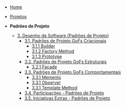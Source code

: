 <!-- docs/_sidebar.md -->

- [Home](/)
- [Projetos](/Projeto/Projeto.md)

- **Padrões de Projeto**
  - [3. Desenho de Software (Padrões de Projeto)](/PadroesDeProjeto/3.PadroesDeProjeto.md)
    - [3.1. Padrões de Projeto GoFs Criacionais](/PadroesDeProjeto/GofsCriacionais)
      - [3.1.1 Builder](/PadroesDeProjeto/GofsCriacionais/Builder.md)
      - [3.1.2 Factory Method](/PadroesDeProjeto/GofsCriacionais/FactoryMethod.md)  
      - [3.1.3 Prototype](/PadroesDeProjeto/GofsCriacionais/Prototype.md)
    - [3.2. Padrões de Projeto GoFs Estruturais](/PadroesDeProjeto/3.2.GoFsEstruturais.md)
      - [3.2.1 Facade](/PadroesDeProjeto/GofsEstruturais/Facade.md)
    - [3.3. Padrões de Projeto GoFs Comportamentais](/PadroesDeProjeto/GofsComportamentais/Introducao.md)
      - [3.3.1 Memento](/PadroesDeProjeto/GofsComportamentais/Memento.md)
      - [3.3.1 Observer](/PadroesDeProjeto/GofsComportamentais/Observer.md)
      - [3.3.1 Template Method](/PadroesDeProjeto/GofsComportamentais/Template_Method.md)
    - [3.4. Participações - Padrões de Projeto](/PadroesDeProjeto/3.4.ParticipacoesPadroes.md)
    - [3.5. Iniciativas Extras - Padrões de Projeto](/PadroesDeProjeto/3.5.IniciativasExtras.md)
      
